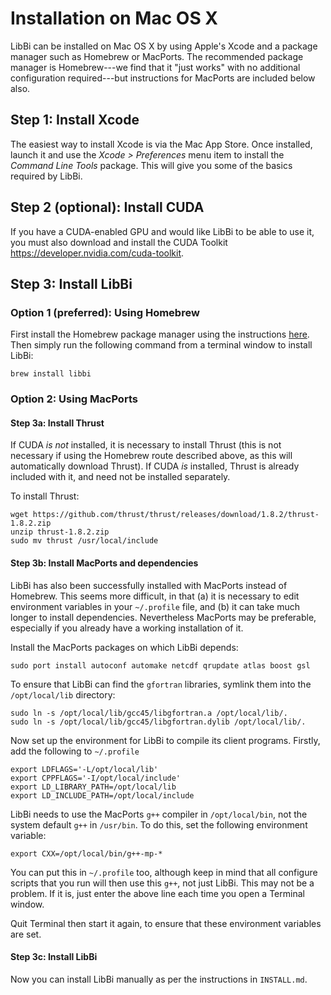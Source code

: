# Installation on Mac OS X

LibBi can be installed on Mac OS X by using Apple's Xcode and a
package manager such as Homebrew or MacPorts. The recommended package
manager is Homebrew---we find that it "just works" with no additional
configuration required---but instructions for MacPorts are included
below also.

## Step 1: Install Xcode
 
The easiest way to install Xcode is via the Mac App Store. Once
installed, launch it and use the *Xcode > Preferences* menu item to
install the *Command Line Tools* package. This will give you some of
the basics required by LibBi.

## Step 2 (optional): Install CUDA

If you have a CUDA-enabled GPU and would like LibBi to be able to use
it, you must also download and install the CUDA Toolkit
<https://developer.nvidia.com/cuda-toolkit>.

## Step 3: Install LibBi

### Option 1 (preferred): Using Homebrew

First install the Homebrew package manager using the instructions
[here](https://brew.sh). Then simply run the following command from a terminal
window to install LibBi: 

    brew install libbi
    
### Option 2: Using MacPorts

#### Step 3a: Install Thrust

If CUDA *is not* installed, it is necessary to install Thrust (this is not
necessary if using the Homebrew route described above, as this will
automatically download Thrust). If CUDA *is* installed, Thrust is already
included with it, and need not be installed separately.  

To install Thrust:

    wget https://github.com/thrust/thrust/releases/download/1.8.2/thrust-1.8.2.zip
    unzip thrust-1.8.2.zip
    sudo mv thrust /usr/local/include

#### Step 3b: Install MacPorts and dependencies

LibBi has also been successfully installed with MacPorts instead of
Homebrew. This seems more difficult, in that (a) it is necessary to
edit environment variables in your `~/.profile` file, and (b) it can
take much longer to install dependencies. Nevertheless MacPorts may be
preferable, especially if you already have a working installation of
it.

Install the MacPorts packages on which LibBi depends:

    sudo port install autoconf automake netcdf qrupdate atlas boost gsl

To ensure that LibBi can find the `gfortran` libraries, symlink them
into the `/opt/local/lib` directory:

    sudo ln -s /opt/local/lib/gcc45/libgfortran.a /opt/local/lib/.
    sudo ln -s /opt/local/lib/gcc45/libgfortran.dylib /opt/local/lib/.

Now set up the environment for LibBi to compile its client
programs. Firstly, add the following to `~/.profile`

    export LDFLAGS='-L/opt/local/lib'
    export CPPFLAGS='-I/opt/local/include'
    export LD_LIBRARY_PATH=/opt/local/lib
    export LD_INCLUDE_PATH=/opt/local/include

LibBi needs to use the MacPorts `g++` compiler in `/opt/local/bin`,
not the system default `g++` in `/usr/bin`. To do this, set the
following environment variable:

    export CXX=/opt/local/bin/g++-mp-*

You can put this in `~/.profile` too, although keep in mind that all
configure scripts that you run will then use this `g++`, not just
LibBi. This may not be a problem. If it is, just enter the above line
each time you open a Terminal window.

Quit Terminal then start it again, to ensure that these environment
variables are set.

#### Step 3c: Install LibBi

Now you can install LibBi manually as per the instructions in `INSTALL.md`.

